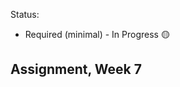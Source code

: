 Status:
- Required (minimal) - In Progress 🟡

Assignment, Week 7
----------------------------------------